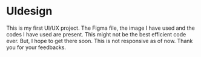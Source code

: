 # UIdesign
This is my first UI/UX project.
The Figma file, the image I have used and the codes I have used are present.
This might not be the best efficient code ever. But, I hope to get there soon. 
This is not responsive as of now.
Thank you for your feedbacks.
